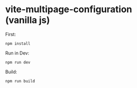 # vite-multipage-configuration (vanilla js)
First:
```
npm install
```

Run in Dev:
```
npm run dev
```

Build:
```
npm run build
```